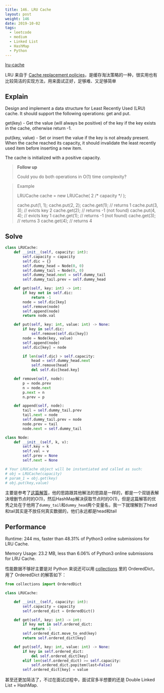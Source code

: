 ```yaml
---
title: 146. LRU Cache
layout: post
weight: 146
date: 2019-10-02
tags:
  - leetcode
  - medium
  - Linked List
  - HashMap
  - Python
---
```


[lru-cache](https://leetcode.com/problems/lru-cache/)


LRU 来自于 [Cache replacement policies](https://en.wikipedia.org/wiki/Cache_replacement_policies)，是缓存淘汰策略的一种，很实用也有比较简洁的实现方法，用来面试正好，足够难、又足够简单

## Explain

Design and implement a data structure for Least Recently Used (LRU) cache. It should support the following operations: get and put.

get(key) - Get the value (will always be positive) of the key if the key exists in the cache, otherwise return -1.

put(key, value) - Set or insert the value if the key is not already present. When the cache reached its capacity, it should invalidate the least recently used item before inserting a new item.

The cache is initialized with a positive capacity.

> **Follow up**
> 
> Could you do both operations in O(1) time complexity?

> Example
> 
> LRUCache cache = new LRUCache( 2 /* capacity */ );
> 
> cache.put(1, 1);
> cache.put(2, 2);
> cache.get(1);       // returns 1
> cache.put(3, 3);    // evicts key 2
> cache.get(2);       // returns -1 (not found)
> cache.put(4, 4);    // evicts key 1
> cache.get(1);       // returns -1 (not found)
> cache.get(3);       // returns 3
> cache.get(4);       // returns 4

## Solve

``` python
class LRUCache:
    def __init__(self, capacity: int):
        self.capacity = capacity
        self.dic = {}
        self.dummy_head = Node(0, 0)
        self.dummy_tail = Node(0, 0)
        self.dummy_head.next = self.dummy_tail
        self.dummy_tail.prev = self.dummy_head

    def get(self, key: int) -> int:
        if key not in self.dic:
            return -1
        node = self.dic[key]
        self.remove(node)
        self.append(node)
        return node.val

    def put(self, key: int, value: int) -> None:
        if key in self.dic:
            self.remove(self.dic[key])
        node = Node(key, value)
        self.append(node)
        self.dic[key] = node

        if len(self.dic) > self.capacity:
            head = self.dummy_head.next
            self.remove(head)
            del self.dic[head.key]

    def remove(self, node):
        p = node.prev
        n = node.next
        p.next = n
        n.prev = p

    def append(self, node):
        tail = self.dummy_tail.prev
        tail.next = node
        self.dummy_tail.prev = node
        node.prev = tail
        node.next = self.dummy_tail

class Node:
    def __init__(self, k, v):
        self.key = k
        self.val = v
        self.prev = None
        self.next = None

# Your LRUCache object will be instantiated and called as such:
# obj = LRUCache(capacity)
# param_1 = obj.get(key)
# obj.put(key,value)
```

主要是参考了[这篇解答](https://leetcode.com/problems/lru-cache/discuss/202067/Python-or-O(1)-tm-146)，他的思路跟其他解法的思路是一样的，都是一个双链表解决增删节点时的O(1)，然后HashMap解决获取节点时的O(1)，但是这篇解答的优秀之处在于他用了`dummy_tail`和`dummy_head`两个变量名，我一下就理解到了head和tail其实是不放任何真实数据的，他们永远都是head和tail

## Performance

Runtime: 244 ms, faster than 48.31% of Python3 online submissions for LRU Cache.

Memory Usage: 23.2 MB, less than 6.06% of Python3 online submissions for LRU Cache.

性能数据不够好主要是对 Python 来说还可以用 [collections](https://docs.python.org/3.7/library/collections.html) 里的 OrderedDict，用了 OrderedDict 的解答如下：

``` python
from collections import OrderedDict

class LRUCache:

    def __init__(self, capacity: int):
        self.capacity = capacity
        self.ordered_dict = OrderedDict()

    def get(self, key: int) -> int:
        if key not in self.ordered_dict:
            return -1
        self.ordered_dict.move_to_end(key)
        return self.ordered_dict[key]

    def put(self, key: int, value: int) -> None:
        if key in self.ordered_dict:
            del self.ordered_dict[key]
        elif len(self.ordered_dict) >= self.capacity:
            self.ordered_dict.popitem(last=False)
        self.ordered_dict[key] = value
```
甚至还更加简洁了，不过在面试过程中，面试官多半想要的还是 Double Linked List + HashMap.
